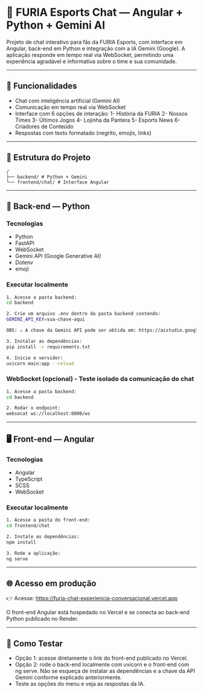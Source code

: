 # 🐾 FURIA Esports Chat — Angular + Python + Gemini AI

Projeto de chat interativo para fãs da FURIA Esports, com interface em Angular, back-end em Python e integração com a IA Gemini (Google). A aplicação responde em tempo real via WebSocket, permitindo uma experiência agradável e informativa sobre o time e sua comunidade.

---

## 🎯 Funcionalidades

- Chat com inteligência artificial (Gemini AI)
- Comunicação em tempo real via WebSocket
- Interface com 6 opções de interação:
  1- História da FURIA
  2- Nossos Times
  3- Últimos Jogos
  4- Lojinha da Pantera
  5- Esports News
  6- Criadores de Conteúdo
- Respostas com texto formatado (negrito, emojis, links)

---

## 📁 Estrutura do Projeto

```
/
├── backend/ # Python + Gemini
└── frontend/chat/ # Interface Angular
```

---

## 🧠 Back-end — Python

### Tecnologias

- Python
- FastAPI
- WebSocket
- Gemini API (Google Generative AI)
- Dotenv
- emoji

### Executar localmente

```bash
1. Acesse a pasta backend:
cd backend

2. Crie um arquivo .env dentro da pasta backend contendo:
GEMINI_API_KEY=sua-chave-aqui

OBS: ⚠️ A chave da Gemini API pode ser obtida em: https://aistudio.google.com/app/apikey

3. Instalar as dependências:
pip install -r requirements.txt

4. Inicie o servidor:
uvicorn main:app --reload
```

### WebSocket (opcional) - Teste isolado da comunicação do chat

```bash
1. Acesse a pasta backend:
cd backend

2. Rodar o endpoint:
websocat ws://localhost:8000/ws
```
---

## 🖥️ Front-end — Angular
### Tecnologias

- Angular
- TypeScript
- SCSS
- WebSocket

### Executar localmente

```bash
1. Acesse a pasta do front-end:
cd frontend/chat

2. Instale as dependências:
npm install

3. Rode a aplicação:
ng serve
```

---

## 🌐 Acesso em produção

👉 Acesse: https://furia-chat-experiencia-conversacional.vercel.app

O front-end Angular está hospedado no Vercel e se conecta ao back-end Python publicado no Render.

---

## 🧪 Como Testar

- Opção 1: acesse diretamente o link do front-end publicado no Vercel.
- Opção 2: rode o back-end localmente com uvicorn e o front-end com ng serve. Não se esqueça de instalar as dependências e a chave da API Gemini conforme explicado anteriormente.
- Teste as opções do menu e veja as respostas da IA.